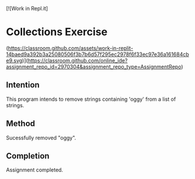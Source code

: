 [![Work in Repl.it]

# Collections Exercise

(https://classroom.github.com/assets/work-in-replit-14baed9a392b3a25080506f3b7b6d57f295ec2978f6f33ec97e36a161684cbe9.svg)](https://classroom.github.com/online_ide?assignment_repo_id=2970304&assignment_repo_type=AssignmentRepo)

## Intention

This program intends to remove strings containing 'oggy' from a list of strings.

## Method

Sucessfully removed "oggy".

## Completion

Assignment completed.
